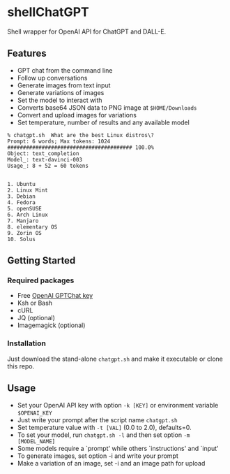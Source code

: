 # shellChatGPT

Shell wrapper for OpenAI API for ChatGPT and DALL-E.

## Features

- GPT chat from the command line
- Follow up conversations
- Generate images from text input
- Generate variations of images
- Set the model to interact with
- Converts base64 JSON data to PNG image at `$HOME/Downloads`
- Convert and upload images for variations
- Set temperature, number of results and any available model


```
% chatgpt.sh  What are the best Linux distros\?
Prompt: 6 words; Max tokens: 1024
######################################## 100.0%
Object: text_completion
Model_: text-davinci-003
Usage_: 8 + 52 = 60 tokens


1. Ubuntu
2. Linux Mint
3. Debian
4. Fedora
5. openSUSE
6. Arch Linux
7. Manjaro
8. elementary OS
9. Zorin OS
10. Solus
```

## Getting Started

### Required packages

- Free [OpenAI GPTChat key](https://beta.openai.com/account/api-keys)
- Ksh or Bash
- cURL
- JQ (optional)
- Imagemagick (optional)

### Installation

Just download the stand-alone `chatgpt.sh` and make it executable or clone this repo.

## Usage

- Set your OpenAI API key with option `-k [KEY]` or environment variable `$OPENAI_KEY`
- Just write your prompt after the script name `chatgpt.sh`
- Set temperature value with `-t [VAL]` (0.0 to 2.0), defaults=0.
- To set your model, run `chatgpt.sh -l` and then set option `-m [MODEL_NAME]`
- Some models require a \`prompt' while others \`instructions' and \`input'
- To generate images, set option -i and write your prompt
- Make a variation of an image, set -i and an image path for upload

